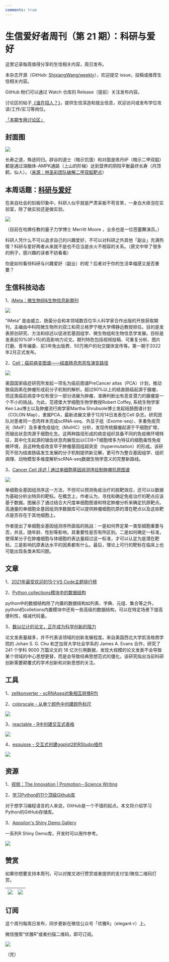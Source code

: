 ```yaml
---
comments: true
---
```


# 生信爱好者周刊（第 21 期）：科研与爱好

这里记录每周值得分享的生信相关内容，周日发布。

本杂志开源（GitHub: [ShixiangWang/weekly](https://github.com/ShixiangWang/weekly)），欢迎提交 issue，投稿或推荐生信相关内容。

GitHub 粉们可以通过 Watch 仓库的 Release（提前）关注发布内容。

讨论区的帖子[《谁在招人？》](https://github.com/ShixiangWang/weekly/issues/2)，提供生信深造和就业信息，欢迎访问或发布学位攻读/工作/实习等岗位。

[「本期专用讨论区」](https://github.com/ShixiangWang/weekly/issues/527)

## 封面图


![](https://gitee.com/ShixiangWang/ImageCollection/raw/master/2022-3-13/1647138441990-1647138298229-image.png)

长寿之道，殊途同归。辟谷的道士（暗示饥饿）和对面是炼丹炉（暗示二甲双胍）都是通过溶酶体-AMPK通路（上山的阶梯）达到营养的阴阳平衡最终长寿（丹顶鹤，仙人）。（[来源：林圣彩团队破解二甲双胍靶点](https://mp.weixin.qq.com/s/-IzfMHpwCDhubtn6z411jQ)）


## 本周话题：[科研与爱好](https://mp.weixin.qq.com/s/Ywlr7SV243jlNH-59WqMuA)

在来自社会的刻板印象中，科研人似乎就是严肃呆板不苟言笑，一身白大褂泡在实验室，除了做实验还是做实验。


![](https://gitee.com/ShixiangWang/ImageCollection/raw/master/2022-3-13/1647139050811-image.png)

（目前在哈佛任教的量子力学博士 Merritt Moore ，业余也是一位芭蕾舞演员。）


科研人凭什么不可以追求自己的兴趣爱好，不可以对科研之外其他「副业」充满热情？科研与爱好两者从来就不是也不应当是水火不相容的关系。（原文中举了很多的例子，感兴趣的读者不妨看看）

你是如何看待科研与兴趣爱好（副业）的呢？后者对于你的生活幸福感又是否重要？



## 生信科技动态

1、[iMeta：微生物组&生物信息新期刊](https://mp.weixin.qq.com/s/rcTQ377weauWhjiwYMbwSQ)


![](https://gitee.com/ShixiangWang/ImageCollection/raw/master/2022-3-13/1647139188916-image.png)

“iMeta” 是由威立、肠菌分会和本领域数百位华人科学家合作出版的开放获取期刊，主编由中科院微生物所刘双江和荷兰格罗宁根大学傅静远教授担任。目的是发表原创研究、方法和综述以促进宏基因组学、微生物组和生物信息学发展。目标是发表前10%(IF>15)的高影响力论文。期刊特色包括视频投稿、可重复分析、图片打磨、青年编委、前3年免出版费、50万用户的社交媒体宣传等。第一期于2022年2月正式发布。

2、[Cell：癌前病变图谱——结直肠息肉恶性演变路径](https://mp.weixin.qq.com/s/ypwOa9zDMuTVn8wiFMCIGQ)


![](https://gitee.com/ShixiangWang/ImageCollection/raw/master/2022-3-13/1647139386640-image.png)


美国国家癌症研究所发起一项名为癌前图谱PreCancer atlas（PCA）计划，推动致癌因素在肿瘤形成前分子机制的解析。超过90%以上的结直肠癌起源于腺瘤，但这类癌前病变中仅有很少一部分进展为肿瘤，准确判断出有恶变潜力的腺瘤是一个不小的挑战。为此，范德堡大学细胞生物学教授Robert Coffey, 系统生物学家Ken Lau博士以及肿瘤流行病学家Martha Shrubsole博士发起结肠图谱计划（COLON Map），隶属PCA，最新进展文章于12月14日发表在Cell 杂志。研究团队对患者同一息肉样本完成scRNA-seq、外显子组（Exome-seq）、多重免疫荧光（MxIF）及多重免疫组化（MxIHC）分析，发现传统腺瘤起源于干细胞扩增，而锯齿状息肉源于细胞化生。这两种路径形成的病变组织具备不同的免疫微环境特征，其中化生起源的锯齿状息肉展现出以CD8+T细胞增多为特征的细胞毒性免疫微环境，且这种免疫改变早于肿瘤基因组超突变（hypermutation）的形成。该研究不但为结直肠癌发生发展的分子机制提供新见解，更可作为整合基因组学、组织病理、动物模型多维度解析scRNA-seq数据生物学意义的完整新路线。

3、[Cancer Cell 评述 | 通过单细胞基因组测序绘制肿瘤抗原图谱](https://mp.weixin.qq.com/s/0zugoVbK89lnJ3-0dVQEcQ)


![](https://gitee.com/ShixiangWang/ImageCollection/raw/master/2022-3-13/1647139480140-image.png)

单细胞全基因组测序这一方法，不但可以预测免疫治疗的脱靶效应，还可以以数据为基础分析出特异的靶标。在概念上，作者认为，寻找和确定免疫治疗的靶点应该基于数据。图展示了通过结合大尺度单细胞图谱和特定肿瘤分析来确定抗原靶点。高通量的单细胞全基因组测序数据库可以提供肿瘤细胞抗原的潜在靶点以及这些靶点是否存在于其他细胞上。

作者提出了单细胞全基因组测序所面临的挑战：一是如何界定某一类型细胞重要与否，并且，随年龄、性别等影响，其重要性是否有所区别。二是如何确定一标准，使得某分子在肿瘤细胞与体细胞的表达量超过这一标准，才可以认定为是潜在靶标。三是影响抗原表达水平的因素都有什么。最后，理论上可行的靶标在临床上也可能出现各类未知问题。


## 文章

1、[2021年最受欢迎的15个VS Code主题排行榜](https://mp.weixin.qq.com/s/whVnCJD0VxqNIRsOohByYA)

2、[Python collections模块中的数据结构](https://mp.weixin.qq.com/s/VFTPT58WAsZ6fc6GbX2i3w)

python中的数据结构除了内置的数据结构如列表、字典、元组、集合等之外，python的colletions内置模块中还有一些高级的数据结构，可以在特定场景下提高便利性，缩减代码量。

3、[数以亿计的论文，正在成为科学创新的阻力](https://mp.weixin.qq.com/s/SqQ9aD1kx3VCLAAP3LPzuw)

论文发表量越多，并不代表该领域的创新发展程度。来自美国西北大学凯洛格商学院的 Johan S. G. Chu 和芝加哥大学社会学系的 James A. Evans 合作，研究了 241 个学科 9000 万篇论文的 18 亿次引用数据，发现大规模的论文发表不会导致某个领域的中心思想更替，而是会导致经典思想范式的僵化。该研究指出当前科研创新需要颠覆式的学术创新和对新思想的关注。


## 工具

1、[zellkonverter - scRNAseq对象相互转换R包](https://github.com/theislab/zellkonverter)

2、[colorscale - 从单个颜色中创建颜色标尺](https://github.com/dreamRs/colorscale)


![](https://gitee.com/ShixiangWang/ImageCollection/raw/master/2022-3-13/1647140020097-image.png)

3、[reactable - R中创建交互式表格](https://github.com/glin/reactable)


![](https://gitee.com/ShixiangWang/ImageCollection/raw/master/2022-3-13/1647140120758-image.png)

4、[esquisse - 交互式创建ggplot2的RStudio插件](https://github.com/dreamRs/esquisse)


![](https://gitee.com/ShixiangWang/ImageCollection/raw/master/2022-3-13/1647140221632-image.png)


## 资源

1、[视频：The Innovation | Promotion--Science Writing](https://mp.weixin.qq.com/s/YdNYp5heXMS5R_iyt1-eXQ)

2、[学习Python的11个顶级Github库](https://zhuanlan.zhihu.com/p/431382214)

对于想学习编程语言的人来说，GitHub是一个不错的起点。本文将介绍学习Python的GitHub存储库。

3、[Appsilon's Shiny Demo Gallery](https://demo.appsilon.com/)

一系列R Shiny Demo库，开发时可以用作参考。

![](https://gitee.com/ShixiangWang/ImageCollection/raw/master/2022-3-13/1647140385814-image.png)


## 赞赏

如果你想要支持本周刊，可以对推文进行赞赏或者提供的支付宝/微信二维码打赏。

| ![](https://gitee.com/ShixiangWang/ImageCollection/raw/master/png/202109171440597.jpg) | ![](https://gitee.com/ShixiangWang/ImageCollection/raw/master/png/202109171440452.jpg) |
| ------------------------------------------------------------ | ------------------------------------------------------------ |

## 订阅

这个周刊每周日发布，同步更新在微信公众号「优雅R」（elegant-r）上。

微信搜索“优雅R”或者扫描二维码，即可订阅。

![](https://gitee.com/ShixiangWang/ImageCollection/raw/master/png/202109101438292.jpg)

（完）

